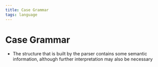 ```yaml
---
title: Case Grammar
tags: language
---
```


# Case Grammar
- The structure that is built by the parser contains some semantic information, although further interpretation may also be necessary






























































































